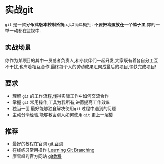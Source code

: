 # 实战git

`git` 是一款**分布式版本控制系统**,可以简单概括: **不要把鸡蛋放在一个篮子里**,你的一举一动都在监视中.

## 实战场景
你作为某项目的其中一员或者负责人,和小伙伴们一起开发,大家既有着各自分工互不干扰,也有着相互合作,最终每个人的劳动成果汇聚成最后的项目,愉快完成项目!

## 要求
- 理解 `git` 的工作流程,懂得实际工作中如何交流合作
- 掌握 `git` 常用操作,工具为我所有,进而提高工作效率
- 独当一面,最好能够独自解决使用`git` 过程中遇到的问题
- 主动分享经验,能够教会别人如何使用 `git` 更上一层楼

## 推荐
- 最好的教程在官网 [git 官网](https://git-scm.com/)
- 在线练习常用操作 [Learning Git Branching](https://learngitbranching.js.org)
- 廖雪峰的官方网站 [git教程](https://www.liaoxuefeng.com/wiki/0013739516305929606dd18361248578c67b8067c8c017b000)




